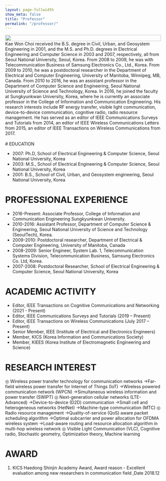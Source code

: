 ```yaml
---
layout: page-fullwidth
show_meta: false
title: "Professor"
permalink: "/professor/"
---
```

<div class="row">
    <div class="medium-4 columns">
    <img src="{{site.urlimg}}profile/profile_prof_choi.jpg" alt="" width="100%" height="100%">
    </div>
    <div class="medium-8 columns t30">
    Kae Won Choi received the B.S. degree in Civil, Urban, and Geosystem Engineering in 2001, and the M.S. and Ph.D. degrees in Electrical Engineering and Computer Science in 2003 and 2007, respectively, all from Seoul National University, Seoul, Korea. From 2008 to 2009, he was with Telecommunication Business of Samsung Electronics Co., Ltd., Korea. From 2009 to 2010, he was a postdoctoral researcher in the Department of Electrical and Computer Engineering, University of Manitoba, Winnipeg, MB, Canada. From 2010 to 2016, he was an assistant professor in the Department of Computer Science and Engineering, Seoul National University of Science and Technology, Korea. In 2016, he joined the faculty at Sungkyunkwan University, Korea, where he is currently an associate professor in the College of Information and Communication Engineering. His research interests include RF energy transfer, visible light communication, device-to-device communication, cognitive radio, radio resource management. He has served as an editor of IEEE Communications Surveys and Tutorials from 2014, an editor of IEEE Wireless Communications Letters from 2015, an editor of IEEE Transactions on Wireless Communications from 2017.
    </div>
</div>

<br>
# EDUCATION
<ul>
    <li>2007: Ph.D, School of Electrical Engineering & Computer Science, Seoul National University, Korea</li>
    <li>2003: M.S., School of Electrical Engineering & Computer Science, Seoul National University, Korea</li>
    <li>2001: B.S., School of Civil, Urban, and Geosystem engineering, Seoul National University, Korea</li>
</ul>

# PROFESSIONAL EXPERIENCE
<ul>
    <li>2016-Present: Associate Professor, College of Information and Communication Engineering Sungkyunkwan University.</li>
    <li>2010-2016: Assistant Professor, Department of Computer Science & Engineering, Seoul National University of Science and Technology (SeoulTech), Korea.</li>
    <li>2009-2010: Postdoctoral researcher, Department of Electrical & Computer Engineering, University of Manitoba, Canada</li>
    <li>2008-2009: Senior Engineer, System Lab. 1, Telecommunication Systems Division, Telecommunication Business, Samsung Electronics Co. Ltd, Korea.</li>
    <li>2007-2008: Postdoctoral Researcher, School of Electrical Engineering & Computer Science, Seoul National University, Korea</li>
</ul>

# ACADEMIC ACTIVITY
<ul>
    <li>Editor, IEEE Transactions on Cognitive Communications and Networking (2021 - Present)</li>
    <li>Editor, IEEE Communications Surveys and Tutorials (2019 – Present)</li>
    <li>Editor, IEEE Transactions on Wireless Communications (July 2017 – Present)</li>
    <li>Senior Member, IEEE (Institute of Electrical and Electronics Engineers)</li>
    <li>Member, KICS (Korea Information and Communications Society)</li>
    <li>Member, KIEES (Korea Institute of Electromagnetic Engineering and Science)</li>
</ul>

# RESEARCH INTEREST
◎ Wireless power transfer technology for communication networks
   →Far-field wireless power transfer for Internet of Things (IoT)
   →Wireless powered communication network (WPCN)
   →Simultaneous wireless information and power transfer (SWIPT)
◎ Next-generation cellular networks (LTE-Advanced)
   →Device-to-device (D2D) communication
   →Small cell and heterogeneous networks (HetNet)
   →Machine-type communication (MTC)
◎ Radio resource management
   →Quality-of-service (QoS) aware packet scheduling algorithm
   →Optimal subcarrier and power allocation for OFDMA wireless system
   →Load-aware routing and resource allocation algorithm in multi-hop wireless network
◎ Visible Light Communication (VLC), Cognitive radio, Stochastic geometry, Optimization theory, Machine learning

# AWARD
<ol>
    <li>KICS Haedong Shinjin Academy Award,  Award reason - Excellent evaluation among new researchers in communication field ,Date 2018.12</li>
</ol>